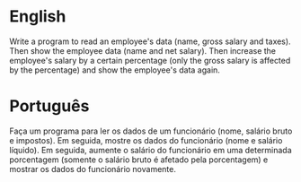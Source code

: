 # English
Write a program to read an employee's data (name, gross salary and taxes). Then show the employee data (name and net salary). Then increase the employee's salary by a certain percentage (only the gross salary is affected by the percentage) and show the employee's data again.

# Português
Faça um programa para ler os dados de um funcionário (nome, salário bruto e impostos). Em seguida, mostre os dados do funcionário (nome e salário líquido). Em seguida, aumente o salário do funcionário em uma determinada porcentagem (somente o salário bruto é afetado pela porcentagem) e mostrar os dados do funcionário novamente.
